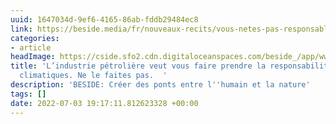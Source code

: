 ```yaml
---
uuid: 1647034d-9ef6-4165-86ab-fddb29484ec8
link: https://beside.media/fr/nouveaux-recits/vous-netes-pas-responsable-des-changements-climatiques/
categories:
- article
headImage: https://cside.sfo2.cdn.digitaloceanspaces.com/beside_/app/www/2022/06/Illustration-3-FB.jpg
title: 'L’industrie pétrolière veut vous faire prendre la responsabilité des changements
  climatiques. Ne le faites pas.  '
description: 'BESIDE: Créer des ponts entre l''humain et la nature'
tags: []
date: 2022-07-03 19:17:11.812623328 +00:00
---
```

